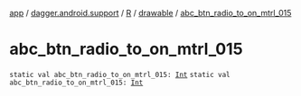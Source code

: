 [app](../../../index.md) / [dagger.android.support](../../index.md) / [R](../index.md) / [drawable](index.md) / [abc_btn_radio_to_on_mtrl_015](./abc_btn_radio_to_on_mtrl_015.md)

# abc_btn_radio_to_on_mtrl_015

`static val abc_btn_radio_to_on_mtrl_015: `[`Int`](https://kotlinlang.org/api/latest/jvm/stdlib/kotlin/-int/index.html)
`static val abc_btn_radio_to_on_mtrl_015: `[`Int`](https://kotlinlang.org/api/latest/jvm/stdlib/kotlin/-int/index.html)